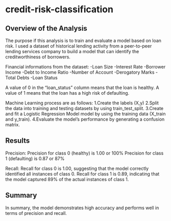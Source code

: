 # credit-risk-classification
## Overview of the Analysis
The purpose if this analysis is to train and evaluate a model based on loan risk. I used a dataset of historical lending activity from a peer-to-peer lending services company to build a model that can identify the creditworthiness of borrowers. 

Financial informations from the dataset:
-Loan Size
-Interest Rate
-Borrower Income
-Debt to Income Ratio
-Number of Account
-Derogatory Marks
-Total Debts
-Loan Status

A value of 0 in the “loan_status” column means that the loan is healthy. A value of 1 means that the loan has a high risk of defaulting.

Machine Learning process are as follows:
1.Create the labels (X,y)
2.Split the data into training and testing datasets by using train_test_split.
3.Create and fit a Logistic Regression Model model by using the training data (X_train and y_train).
4.Evaluate the model’s performance by generating a confusion matrix.

## Results
Precision:
Precision for class 0 (healthy) is 1.00 or 100%
Precision for class 1 (defaulting) is 0.87 or 87%

Recall:
Recall for class 0 is 1.00, suggesting that the model correctly identified all instances of class 0.
Recall for class 1 is 0.89, indicating that the model captured 89% of the actual instances of class 1.

## Summary
In summary, the model demonstrates high accuracy and performs well in terms of precision and recall.
